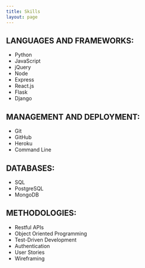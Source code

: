 ```yaml
---
title: Skills
layout: page
---
```


## LANGUAGES AND FRAMEWORKS:

- Python
- JavaScript
- jQuery
- Node
- Express
- React.js
- Flask
- Django

## MANAGEMENT AND DEPLOYMENT:

- Git
- GitHub
- Heroku
- Command Line

## DATABASES:

- SQL
- PostgreSQL
- MongoDB

## METHODOLOGIES:

- Restful APIs
- Object Oriented Programming
- Test-Driven Development
- Authentication
- User Stories
- Wireframing
